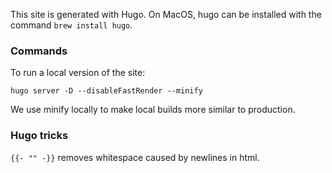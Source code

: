 This site is generated with Hugo.
On MacOS, hugo can be installed with the command `brew install hugo`.

### Commands
To run a local version of the site:
```
hugo server -D --disableFastRender --minify
```
We use minify locally to make local builds more similar to production.

### Hugo tricks
`{{- "" -}}` removes whitespace caused by newlines in html.
